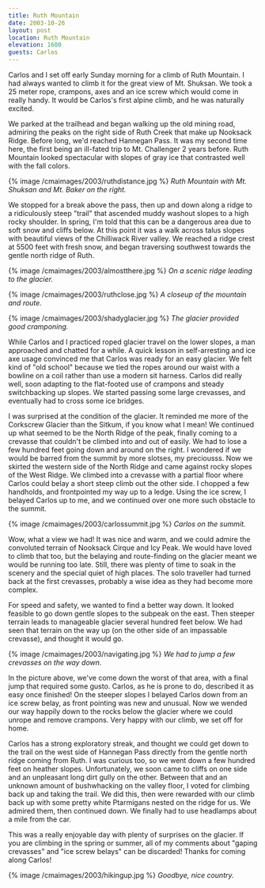 ```yaml
---
title: Ruth Mountain
date: 2003-10-26
layout: post
location: Ruth Mountain
elevation: 1600
guests: Carlos
---
```


Carlos and I set off early Sunday morning for a climb of Ruth Mountain.
I had always wanted to climb it for the great view of Mt. Shuksan. We took a 25
meter rope, crampons, axes and an ice screw which would come in really handy.
It would be Carlos's first alpine climb, and he was naturally excited.


We parked at the trailhead and began walking up the old mining road, admiring
the peaks on the right side of Ruth Creek that make up Nooksack Ridge.
Before long, we'd reached Hannegan Pass. It was my second time here, the
first being an ill-fated trip to Mt. Challenger 2 years before. Ruth
Mountain looked spectacular with slopes of gray ice that contrasted well 
with the fall colors.



{% image /cmaimages/2003/ruthdistance.jpg %}
<i>Ruth Mountain with Mt. Shuksan and Mt. Baker on the right.</i>



We stopped for a break above the pass, then up and down along a ridge to
a ridiculously steep "trail" that ascended muddy washout slopes to a high 
rocky shoulder. In spring, I'm told that this can be a dangerous area
due to soft snow and cliffs below. At this point it was a walk across
talus slopes with beautiful views of the Chilliwack River valley.
We reached a ridge crest at 5500 feet with fresh snow, and began
traversing southwest towards the gentle north ridge of Ruth.



{% image /cmaimages/2003/almostthere.jpg %}
<i>On a scenic ridge leading to the glacier.</i>


{% image /cmaimages/2003/ruthclose.jpg %}
<i>A closeup of the mountain and route.</i>


{% image /cmaimages/2003/shadyglacier.jpg %}
<i>The glacier provided good cramponing.</i>



While Carlos and I practiced roped glacier travel on the lower slopes,
a man approached and chatted for a while. A quick lesson in self-arresting
and ice axe usage convinced me that Carlos was ready for an easy glacier.
We felt kind of "old school" because we tied the ropes around our waist with
a bowline on a coil rather than use a modern sit harness.
Carlos did really well, soon adapting to the flat-footed use of crampons and
steady switchbacking up slopes. We started passing some large crevasses,
and eventually had to cross some ice bridges.


I was surprised at the condition of the glacier. It reminded me more of the
Corkscrew Glacier than the Sitkum, if you know what I mean! We continued up
what seemed to be the North Ridge of the peak, finally coming to a crevasse
that couldn't be climbed into and out of easily. We had to lose a few hundred
feet going down and around on the right. I wondered if we would be barred
from the summit by more slotses, my preciousss. Now we skirted the
western side of the North Ridge and came against rocky slopes of the West
Ridge. We climbed into a crevasse with a partial floor where Carlos could
belay a short steep climb out the other side. I chopped a few handholds,
and frontpointed my way up to a ledge. Using the ice screw, I belayed
Carlos up to me, and we continued over one more such obstacle to the summit.



{% image /cmaimages/2003/carlossummit.jpg %}
<i>Carlos on the summit.</i>



Wow, what a view we had! It was nice and warm, and we could admire the
convoluted terrain of Nooksack Cirque and Icy Peak. We would have loved
to climb that too, but the belaying and route-finding on the glacier meant
we would be running too late. Still, there was plenty of time to soak in
the scenery and the special quiet of high places. The solo traveller had
turned back at the first crevasses, probably a wise idea as they had
become more complex.  


For speed and safety, we wanted to find a better way down. It looked feasible
to go down gentle slopes to the subpeak on the east. Then steeper terrain
leads to manageable glacier several hundred feet below. We had seen that
terrain on the way up (on the other side of an impassable crevasse), and 
thought it would go.



{% image /cmaimages/2003/navigating.jpg %}
<i>We had to jump a few crevasses on the way down.</i>



In the picture above, we've come down the worst of that area, with a final
jump that required some gusto. Carlos, as he is prone to do, described it 
as easy once finished! On the steeper slopes I belayed Carlos down from
an ice screw belay, as front pointing was new and unusual. Now we wended
our way happily down to the rocks below the glacier where we could unrope
and remove crampons. Very happy with our climb, we set off for home.


Carlos has a strong exploratory streak, and thought we could get down
to the trail on the west side of Hannegan Pass directly from the
gentle north ridge coming from Ruth. I was curious too, so we went down
a few hundred feet on heather slopes. Unfortunately, we soon came to
cliffs on one side and an unpleasant long dirt gully on the other.
Between that and an unknown amount of bushwhacking on the valley floor,
I voted for climbing back up and taking the trail. We did this, then
were rewarded with our climb back up with some pretty white Ptarmigans
nested on the ridge for us. We admired them, then continued down.
We finally had to use headlamps about a mile from the car.


This was a really enjoyable day with plenty of surprises on the glacier. If
you are climbing in the spring or summer, all of my comments about "gaping
crevasses" and "ice screw belays" can be discarded! Thanks for coming along
Carlos!



{% image /cmaimages/2003/hikingup.jpg %}
<i>Goodbye, nice country.</i>
